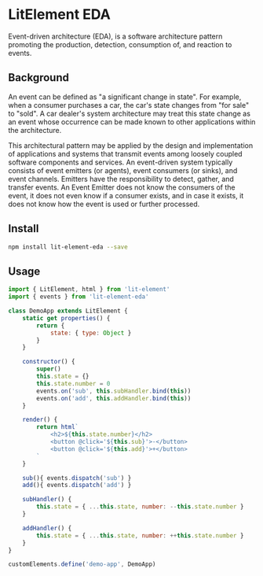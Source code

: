 # LitElement EDA
Event-driven architecture (EDA), is a software architecture pattern promoting the production, detection, consumption of, and reaction to events.

## Background
An event can be defined as "a significant change in state". For example, when a consumer purchases a car, the car's state changes from "for sale" to "sold". A car dealer's system architecture may treat this state change as an event whose occurrence can be made known to other applications within the architecture.

This architectural pattern may be applied by the design and implementation of applications and systems that transmit events among loosely coupled software components and services. An event-driven system typically consists of event emitters (or agents), event consumers (or sinks), and event channels. Emitters have the responsibility to detect, gather, and transfer events. An Event Emitter does not know the consumers of the event, it does not even know if a consumer exists, and in case it exists, it does not know how the event is used or further processed.

## Install
```sh
npm install lit-element-eda --save
```

## Usage
```js
import { LitElement, html } from 'lit-element'
import { events } from 'lit-element-eda'

class DemoApp extends LitElement {
    static get properties() {
        return {
            state: { type: Object }
        }
    }

    constructor() {
        super()
        this.state = {}
        this.state.number = 0
        events.on('sub', this.subHandler.bind(this))
        events.on('add', this.addHandler.bind(this))
    }

    render() {
        return html`
            <h2>${this.state.number}</h2>
            <button @click='${this.sub}'>-</button>
            <button @click='${this.add}'>+</button>
        `
    }

    sub(){ events.dispatch('sub') }
    add(){ events.dispatch('add') }

    subHandler() {
        this.state = { ...this.state, number: --this.state.number }
    }

    addHandler() {
        this.state = { ...this.state, number: ++this.state.number }
    }
}

customElements.define('demo-app', DemoApp)
```